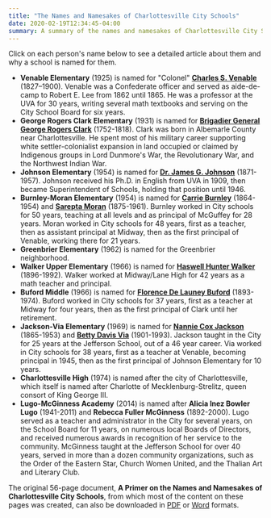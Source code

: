 ```yaml
---
title: "The Names and Namesakes of Charlottesville City Schools"
date: 2020-02-19T12:34:45-04:00
summary: A summary of the names and namesakes of Charlottesville City Schools, with links to a 50+ page document including detailed information about the naming of each school and biographical information about the namesake.
---
```


Click on each person's name below to see a detailed article about them and why a school is named for them.

* **Venable Elementary** (1925) is named for "Colonel" **[Charles S. Venable](../charles-venable)** (1827–1900). Venable was a Confederate officer and served as aide-de-camp to Robert E. Lee from 1862 until 1865. He was a professor at the UVA for 30 years, writing several math textbooks and serving on the City School Board for six years.
* **George Rogers Clark Elementary** (1931) is named for **[Brigadier General George Rogers Clark](../george-rogers-clark)** (1752-1818). Clark was born in Albemarle County near Charlottesville. He spent most of his military career supporting white settler-colonialist expansion in land occupied or claimed by Indigenous groups in Lord Dunmore's War, the Revolutionary War, and the Northwest Indian War.
* **Johnson Elementary** (1954) is named for **[Dr. James G. Johnson](../james-g-johnson)** (1871-1957). Johnson received his Ph.D. in English from UVA in 1909, then became Superintendent of Schools, holding that position until 1946.
* **Burnley-Moran Elementary** (1954) is named for **[Carrie Burnley](../carrie-burnley)** (1864-1954) and **[Sarepta Moran](../sarepta-moran)** (1875-1961). Burnley worked in City schools for 50 years, teaching at all levels and as principal of McGuffey for 28 years. Moran worked in City schools for 48 years, first as a teacher, then as assistant principal at Midway, then as the first principal of Venable, working there for 21 years.
* **Greenbrier Elementary** (1962) is named for the Greenbrier neighborhood.
* **Walker Upper Elementary** (1966) is named for **[Haswell Hunter Walker](../haswell-hunter-walker)** (1896-1992). Walker worked at Midway/Lane High for 42 years as a math teacher and principal.
* **Buford Middle** (1966) is named for **[Florence De Launey Buford](../florence-buford)** (1893-1974). Buford worked in City schools for 37 years, first as a teacher at Midway for four years, then as the first principal of Clark until her retirement.
* **Jackson-Via Elementary** (1969) is named for **[Nannie Cox Jackson](../nannie-cox-jackson)** (1865-1953) and **[Betty Davis Via](../betty-davis-via)** (1901-1993). Jackson taught in the City for 25 years at the Jefferson School, out of a 46 year career. Via worked in City schools for 38 years, first as a teacher at Venable, becoming principal in 1945, then as the first principal of Johnson Elementary for 10 years.
* **Charlottesville High** (1974) is named after the city of Charlottesville, which itself is named after Charlotte of Mecklenburg-Strelitz, queen consort of King George III.
* **Lugo-McGinness Academy** (2014) is named after **Alicia Inez Bowler Lugo** (1941-2011) and **Rebecca Fuller McGinness** (1892-2000). Lugo served as a teacher and administrator in the City for several years, on the School Board for 11 years, on numerous local Boards of Directors, and received numerous awards in recognition of her service to the community. McGinness taught at the Jefferson School for over 40 years, served in more than a dozen community organizations, such as the Order of the Eastern Star, Church Women United, and the Thalian Art and Literary Club.

The original 56-page document, **A Primer on the Names and Namesakes of Charlottesville City Schools**, from which most of the content on these pages was created, can also be downloaded in [PDF](docs/cville-school-names-primer.pdf) or [Word](docs/cville-school-names-primer.docx) formats.
